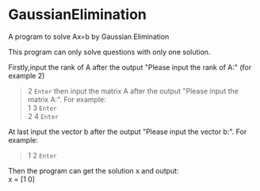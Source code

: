 # GaussianElimination
A program to solve Ax=b by Gaussian Elimination

This program can only solve questions with only one solution.

Firstly,input the rank of A after the output "Please input the rank of A:" (for example 2)
>2 `Enter`
then input the matrix A after the output "Please input the matrix A:". For example:<br>
>1 3 `Enter`<br>
>2 4 `Enter`

At last input the vector b after the output "Please input the vector b:". For example:<br>
>1 2 `Enter`

Then the program can get the solution x and output:<br>
x = [1 0]
